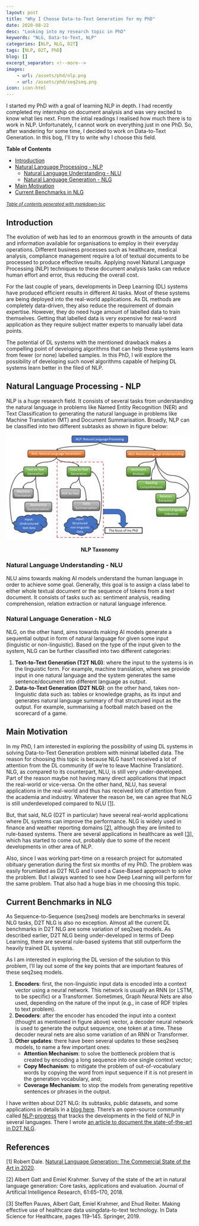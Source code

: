 ```yaml
---
layout: post
title: "Why I Choose Data-to-Text Generation for my PhD"
date: 2020-08-22
desc: "Looking into my research topic in PhD"
keywords: "NLG, Data-to-Text, NLP"
categories: [NLP, NLG, D2T]
tags: [NLP, D2T, PhD]
blog: []
excerpt_separator: <!--more-->
images: 
    - url: /assets/phd/nlp.png
    - url: /assets/phd/seq2seq.png
icon: icon-html
---
```


I started my PhD with a goal of learning NLP in depth. I had recently completed my internship on document analysis and was very excited to know what lies next. From the intial readings I realised how much there is to work in NLP. Unfortunately, I cannot work on everything just in one PhD. So, after wandering for some time, I decided to work on Data-to-Text Generation. In this bog, I'll try to write why I choose this field.

<!--more-->

**Table of Contents**

- [Introduction](#introduction)
- [Natural Language Processing - NLP](#natural-language-processing---nlp)
	* [Natural Language Understanding - NLU](#natural-language-understanding---nlu)
	* [Natural Language Generation - NLG](#natural-language-generation---nlg)
- [Main Motivation](#main-motivation)
- [Current Benchmarks in NLG](#current-benchmarks-in-nlg)

<small><i><a href='http://ecotrust-canada.github.io/markdown-toc/'>Table of contents generated with markdown-toc</a></i></small>

## Introduction
The evolution of web has led to an enormous growth in the amounts of data and information available for organisations to employ in their everyday operations. Different business processes such as healthcare, medical analysis, compliance management require a lot of textual documents to be processed to produce effective results. Applying novel Natural Language Processing (NLP) techniques to these document analysis tasks can reduce human effort and error, thus reducing the overall cost.

For the last couple of years, developments in Deep Learning (DL) systems have produced efficient results in different AI tasks. Most of these systems are being deployed into the real-world applications. As DL methods are completely data-driven, they also reduce the requirement of domain expertise. However, they do need huge amount of labelled data to train themselves. Getting that labelled data is very expensive for real-word application as they require subject matter experts to manually label data points.

The potential of DL systems with the mentioned drawback makes a compelling point of developing algorithms that can help these systems learn from fewer (or none) labelled samples. In this PhD, I will explore the possibility of developing such novel algorithms capable of helping DL systems learn better in the filed of NLP.

## Natural Language Processing - NLP
NLP is a huge research field. It consists of several tasks from understanding the natural language in problems like Named Entity Recognition (NER) and Text Classification to generating the natural language in problems like Machine Translation (MT) and Document Summarisation. Broadly, NLP can be classified into two different subtasks as shown in figure below: 

![NLP](/assets/phd/nlp.png)
<div style="text-align: center;"><b>NLP Taxonomy</b></div>

### Natural Language Understanding - NLU
NLU aims towards making AI models understand the human language in order to achieve some goal. Generally, this goal is to assign a class label to either whole textual document or the sequence of tokens from a text document. It consists of tasks such as: sentiment analysis, reading comprehension, relation extraction or natural language inference. 

### Natural Language Generation - NLG
NLG, on the other hand, aims towards making AI models generate a sequential output in form of natural language for given some input (linguistic or non-linguistic). Based on the type of the input given to the system, NLG can be further classified into two different categories: 

1. **Text-to-Text Generation (T2T NLG)**: where the input to the systems is in the linguistic form. For example, machine translation, where we provide input in one natural language and the system generates the same sentence/document into different language as output.
2. **Data-to-Text Generation (D2T NLG)**: on the other hand, takes non-linguistic data such as: tables or knowledge graphs, as its input and generates natural language summary of that structured input as the output. For example, summarising a football match based on the scorecard of a game.

## Main Motivation
In my PhD, I am interested in exploring the possibility of using DL systems in solving Data-to-Text Generation problem with minimal labelled data. The reason for choosing this topic is because NLG hasn’t received a lot of attention from the DL community (if we’re to leave Machine Translation). NLG, as compared to its counterpart, NLU, is still very under-developed. Part of the reason maybe not having many direct applications that impact the real-world or vice-versa. On the other hand, NLU, has several applications in the real-world and thus has received lots of attention from the academia and industry. Whatever the reason be, we can agree that NLG is still underdeveloped compared to NLU [[1]](#myfootnote1).

But, that said, NLG (D2T in particular) have several real-world applications where DL systems can improve the performance. NLG is widely used in finance and weather reporting domains [[2]](#myfootnote2), although they are limited to rule-based systems. There are several applications in healthcare as well [[3]](#myfootnote3), which has started to come out, probably due to some of the recent developments in other area of NLP.

Also, since I was working part-time on a research project for automated obituary generation during the first six months of my PhD. The problem was easily forumlated as D2T NLG and I used a Case-Based appproach to solve the problem. But I always wanted to see how Deep Learning will perform for the same problem. That also had a huge bias in me choosing this topic.

## Current Benchmarks in NLG
As Sequence-to-Sequence (seq2seq) models are benchmarks in several NLG tasks, D2T NLG is also no exception. Almost all the current DL benchmarks in D2T NLG are some variation of seq2seq models. As described earlier, D2T NLG being under-developed in terms of Deep Learning, there are several rule-based systems that still outperform the heavily trained DL systems.

As I am interested in exploring the DL version of the solution to this problem, I’ll lay out some of the key points that are important features of these seq2seq models.

1. **Encoders**: first, the non-linguistic input data is encoded into a context vector using a neural network. This network is usually an RNN (or LSTM, to be specific) or a Transformer. Sometimes, Graph Neural Nets are also used, depending on the nature of the input (e.g., in case of RDF triples to text problem).
2. **Decoders**: after the encoder has encoded the input into a context (thought as mentioned in figure above) vector, a decoder neural network is used to generate the output sequence, one token at a time. These decoder neural nets are also some variation of an RNN or Transformer.
3. **Other updates**: there have been several updates to these seq2seq models, to name a few important ones: 
	- **Attention Mechanism**: to solve the bottleneck problem that is created by encoding a long sequence into one single context vector; 
	- **Copy Mechanism**: to mitigate the problem of out-of-vocabulary words by copying the word from input sequence if it is not present in the generation vocabulary, and; 
	- **Coverage Mechanism**: to stop the models from generating repetitive sentences or phrases in the output.

<!-- A simple seq2seq model is shown in figure below:

![S2S](/assets/phd/seq2seq.png)
<div style="text-align: center;"><b>A Simple seq2seq (Encoder-Decoder) Architecture</b></div>
 -->
I have written about D2T NLG: its subtasks, public datasets, and some applications in details in a [blog here](https://panditu2015.github.io/Data-to-Text-Generation/). There’s an open-source community called [NLP-progress](http://nlpprogress.com/) that tracks the developments in the field of NLP in several languages. There I wrote [an article to document the state-of-the-art in D2T NLG](https://nlpprogress.com/english/data_to_text_generation.html).


## References

<a name="myfootnote1">[1]</a> Robert Dale. [Natural Language Generation: The Commercial State of the Art in 2020](https://becominghuman.ai/natural-language-generation-the-commercial-state-of-the-art-in-2020-3b671fa3ebc).

<a name="myfootnote2">[2]</a> Albert Gatt and Emiel Krahmer.  Survey of the state of the art in natural language generation:  Core tasks, applications and evaluation. Journal of Artificial Intelligence Research, 61:65–170, 2018.

<a name="myfootnote3">[3]</a> Steffen Pauws, Albert Gatt, Emiel Krahmer, and Ehud Reiter. Making effective use of healthcare data usingdata-to-text technology.  In Data Science for Healthcare, pages 119–145. Springer, 2019.